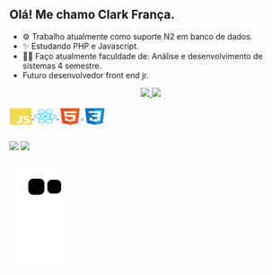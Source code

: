 ## Olá! Me chamo Clark França.


- ⚙️ Trabalho atualmente como suporte N2 em banco de dados.
- ✨ Estudando PHP e Javascript.
- 👨‍🎓 Faço atualmente faculdade de: Análise e desenvolvimento de sistemas 4 semestre. 
- Futuro desenvolvedor front end jr.

<div align="center">
  <a href="https://github.com/ClarkFranca">
  <img height="180em" src="https://github-readme-stats.vercel.app/api?username=ClarkFranca&show_icons=true&theme=dark&include_all_commits=true&count_private=true"/>
  <img height="180em" src="https://github-readme-stats.vercel.app/api/top-langs/?username=ClarkFranca&layout=compact&langs_count=7&theme=dark"/>
</div>
<div style="display: inline_block"><br>
  <img align="center" alt="Rafa-Js" height="30" width="40" src="https://raw.githubusercontent.com/devicons/devicon/master/icons/javascript/javascript-plain.svg">
  <img align="center" alt="Rafa-React" height="30" width="40" src="https://raw.githubusercontent.com/devicons/devicon/master/icons/react/react-original.svg">
  <img align="center" alt="Rafa-HTML" height="30" width="40" src="https://raw.githubusercontent.com/devicons/devicon/master/icons/html5/html5-original.svg">
  <img align="center" alt="Rafa-CSS" height="30" width="40" src="https://raw.githubusercontent.com/devicons/devicon/master/icons/css3/css3-original.svg">  
</div>

##
  
  <div> 
  <a href = "https://mail.google.com/mail/u/1/?ogbl#inbox"><img src="https://img.shields.io/badge/-Gmail-%23333?style=for-the-badge&logo=gmail&logoColor=white" target="_blank"></a>
  <a href="www.linkedin.com/in/clark-frança
" target="_blank"><img src="https://img.shields.io/badge/-LinkedIn-%230077B5?style=for-the-badge&logo=linkedin&logoColor=white" target="_blank"></a> 
   
  ![Snake animation](https://github.com/ClarkFranca/ClarkFranca/blob/output/github-contribution-grid-snake.svg)
 
  </div> 
    
